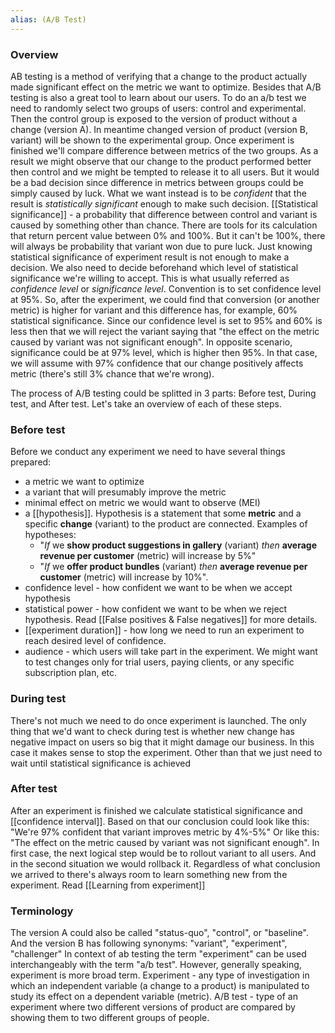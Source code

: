 ```yaml
---
alias: (A/B Test)
---
```

### Overview
AB testing is a method of verifying that a change to the product actually made significant effect on the metric we want to optimize. Besides that A/B testing is also a great tool to learn about our users.
To do an a/b test we need to randomly select two groups of users: control and experimental. Then the control group is exposed to the version of product without a change (version A). In meantime changed version of product (version B, variant) will be shown to the experimental group. 
Once experiment is finished we'll compare difference between metrics of the two groups. As a result we might observe that our change to the product performed better then control and we might be tempted to release it to all users. But it would be a bad decision since difference in metrics between groups could be simply caused by luck. What we want instead is to be *confident* that the result is *statistically significant* enough to make such decision.
[[Statistical significance]] - a probability that difference between control and variant is caused by something other than chance. There are tools for its calculation that return percent value between 0% and 100%. But it can't be 100%, there will always be probability that variant won due to pure luck.
Just knowing statistical significance of experiment result is not enough to make a decision. We also need to decide beforehand which level of statistical significance we're willing to accept. This is what usually referred as *confidence level* or *significance level*. Convention is to set confidence level at 95%.
So, after the experiment, we could find that conversion (or another metric) is higher for variant and this difference has, for example, 60% statistical significance. Since our confidence level is set to 95% and 60% is less then that we will reject the variant saying that "the effect on the metric caused by variant was not significant enough".
In opposite scenario, significance could be at 97% level, which is higher then 95%. In that case, we will assume with 97% confidence that our change positively affects metric (there's still 3% chance that we're wrong).

The process of A/B testing could be splitted in 3 parts: Before test, During test, and After test. Let's take an overview of each of these steps.

### Before test
Before we conduct any experiment we need to have several things prepared:
- a metric we want to optimize
- a variant that will presumably improve the metric
- minimal effect on metric we would want to observe (MEI)
- a [[hypothesis]]. Hypothesis is a statement that some **metric** and a specific **change** (variant) to the product are connected. Examples of hypotheses: 
	- "*If* we **show product suggestions in gallery** (variant) *then* **average revenue per customer** (metric) will increase by 5%"
	- "*If* we **offer product bundles** (variant) *then* **average revenue per customer** (metric) will increase by 10%".
- confidence level - how confident we want to be when we accept hypothesis
- statistical power - how confident we want to be when we reject hypothesis. Read [[False positives & False negatives]] for more details.
- [[experiment duration]] - how long we need to run an experiment to reach desired level of confidence.
- audience - which users will take part in the experiment. We might want to test changes only for trial users, paying clients, or any specific subscription plan, etc.

### During test
There's not much we need to do once experiment is launched. The only thing that we'd want to check during test is whether new change has negative impact on users so big that it might damage our business. In this case it makes sense to stop the experiment.
Other than that we just need to wait until statistical significance is achieved

### After test
After an experiment is finished we calculate statistical significance and [[confidence interval]]. Based on that our conclusion could look like this:
"We're 97% confident that variant improves metric by 4%-5%"
Or like this:
"The effect on the metric caused by variant was not significant enough".
In first case, the next logical step would be to rollout variant to all users. And in the second situation we would rollback it. 
Regardless of what conclusion we arrived to there's always room to learn something new from the experiment. Read [[Learning from experiment]]

### Terminology
The version A could also be called "status-quo", "control", or "baseline".
And the version B has following synonyms: "variant", "experiment", "challenger"
In context of ab testing the term "experiment" can be used interchangeably with the term "a/b test". However, generally speaking, experiment is more broad term.
Experiment - any type of investigation in which an independent variable (a change to a product)  is manipulated to study its effect on a dependent variable (metric).
A/B test - type of an experiment where two different versions of product are compared by showing them to two different groups of people.